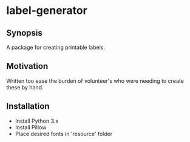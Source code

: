 # label-generator

## Synopsis

A package for creating printable labels. 

## Motivation

Written too ease the burden of volunteer's who were needing to create these by hand.

## Installation 

* Install Python 3.x
* Install Pillow
* Place desired fonts in 'resource' folder
